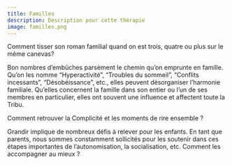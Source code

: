 ```yaml
---
title: Familles
description: Description pour cette thérapie
image: familles.png
---
```

Comment tisser son roman familial quand on est trois, quatre ou plus sur le même canevas?

Bon nombres d’embûches parsèment le chemin qu’on emprunte en famille. Qu’on les nomme “Hyperactivité”, “Troubles du sommeil”, “Conflits incessants”, “Désobéissance”, etc., elles peuvent désorganiser l’harmonie familiale. Qu’elles concernent la famille dans son entier ou l’un de ses membres en particulier, elles ont souvent une influence et affectent toute la Tribu.

Comment retrouver la Complicité et les moments de rire ensemble ?

Grandir implique de nombreux défis à relever pour les enfants. En tant que parents, nous sommes constamment sollicités pour les soutenir dans ces étapes importantes de l’autonomisation, la socialisation, etc. Comment les accompagner au mieux ?

